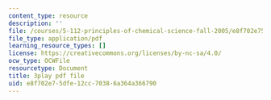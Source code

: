 ```yaml
---
content_type: resource
description: ''
file: /courses/5-112-principles-of-chemical-science-fall-2005/e8f702e75dfe12cc70386a364a366790_yi6a_COcfxw.pdf
file_type: application/pdf
learning_resource_types: []
license: https://creativecommons.org/licenses/by-nc-sa/4.0/
ocw_type: OCWFile
resourcetype: Document
title: 3play pdf file
uid: e8f702e7-5dfe-12cc-7038-6a364a366790
---
```

